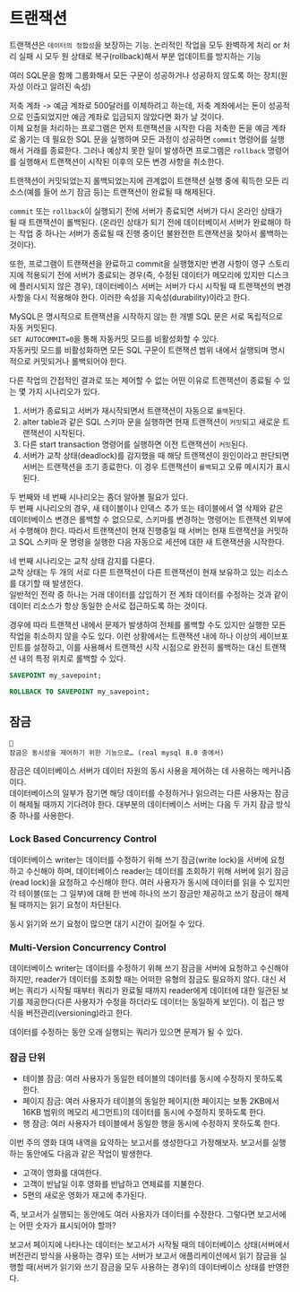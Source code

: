 # 트랜잭션
트랜잭션은 `데이터의 정합성`을 보장하는 기능.
논리적인 작업을 모두 완벽하게 처리 or 처리 실패 시 모두 원 상태로 복구(rollback)해서 부분 업데이트를 방지하는 기능

여러 SQL문을 함께 그룹화해서 모든 구문이 성공하거나 성공하지 않도록 하는 장치(원자성 이라고 알려진 속성)  
  
저축 계좌 -> 예금 계좌로 500달러를 이체하려고 하는데, 저축 계좌에서는 돈이 성공적으로 인출되었지만 예금 계좌로 입금되지 않았다면 화가 날 것이다.  
이체 요청을 처리하는 프로그램은 먼저 트랜잭션을 시작한 다음 저축한 돈을 예금 계좌로 옮기는 데 필요한 SQL 문을 실행하며 모든 과정이 성공하면 `commit` 명령어를 실행해서 거래를 종료한다. 그러나 예상치 못한 일이 발생하면 프로그램은 `rollback` 명령어를 실행해서 트랜잭션이 시작된 이후의 모든 변경 사항을 취소한다.  
  
트랜잭션이 커밋되었는지 롤백되었는지에 관계없이 트랜잭션 실행 중에 획득한 모든 리소스(예를 들어 쓰기 잠금 등)는 트랜잭션이 완료될 때 해제된다.  
  
`commit` 또는 `rollback`이 실행되기 전에 서버가 종료되면 서버가 다시 온라인 상태가 될 때 트랜잭션이 롤백된다. (온라인 상태가 되기 전에 데이터베이서 서버가 완료해야 하는 작업 중 하나는 서버가 종료될 때 진행 중이던 불완전한 트랜잭션을 찾아서 롤백하는 것이다).  
  
또한, 프로그램이 트랜잭션을 완료하고 commit을 실행했지만 변경 사항이 영구 스토리지에 적용되기 전에 서버가 종료되는 경우(즉, 수정된 데이터가 메모리에 있지만 디스크에 플러시되지 않은 경우), 데이터베이스 서버는 서버가 다시 시작될 때 트랜잭션의 변경 사항을 다시 적용해야 한다. 이러한 속성을 지속성(durability)이라고 한다.  
  
MySQL은 명시적으로 트랜잭션을 시작하지 않는 한 개별 SQL 문은 서로 독립적으로 자동 커밋된다.  
`SET AUTOCOMMIT=0`을 통해 자동커밋 모드를 비활성화할 수 있다.  
자동커밋 모드를 비활성화하면 모든 SQL 구문이 트랜잭션 범위 내에서 실행되며 명시적으로 커밋되거나 롤백되어야 한다.  
  
다른 작업의 간접적인 결과로 또는 제어할 수 없는 어떤 이유로 트랜잭션이 종료될 수 있는 몇 가지 시나리오가 있다.  
  
1. 서버가 종료되고 서버가 재시작되면서 트랜잭션이 자동으로 `롤백`된다.  
2. alter table과 같은 SQL 스키마 문을 실행하면 현재 트랜잭션이 `커밋`되고 새로운 트랜잭션이 시작된다.  
3. 다른 start transaction 명령어를 실행하면 이전 트랜잭션이 `커밋`된다.  
4. 서버가 교착 상태(deadlock)를 감지했을 때 해당 트랜잭션이 원인이라고 판단되면 서버는 트랜잭션을 조기 종료한다. 이 경우 트랜잭션이 `롤백`되고 오류 메시지가 표시된다.  
  
두 번째와 네 번째 시나리오는 좀더 알아볼 필요가 있다.  
두 번째 시나리오의 경우, 새 테이블이나 인덱스 추가 또는 테이블에서 열 삭제와 같은 데이터베이스 변경은 롤백할 수 없으므로, 스키마를 변경하는 명령어는 트랜잭션 외부에서 수행해야 한다. 따라서 트랜잭션이 현재 진행중일 때 서버는 현재 트랜잭션을 커밋하고 SQL 스키마 문 명령을 실행한 다음 자동으로 세션에 대한 새 트랜잭션을 시작한다.  
  
네 번째 시나리오는 교착 상태 감지를 다룬다.  
교착 상태는 두 개의 서로 다른 트랜잭션이 다른 트랜잭션이 현재 보유하고 있는 리소스를 대기할 때 발생한다.  
일반적인 전략 중 하나는 거래 데이터를 삽입하기 전 계좌 데이터를 수정하는 것과 같이 데이터 리소스가 항상 동일한 순서로 접근하도록 하는 것이다.  

경우에 따라 트랜잭션 내에서 문제가 발생하여 전체를 롤백할 수도 있지만 실행한 모든 작업을 취소하지 않을 수도 있다. 이런 상황에서는 트랜잭션 내에 하나 이상의 세이브포인트를 설정하고, 이를 사용해서 트랜잭션 시작 시점으로 완전히 롤백하는 대신 트랜잭션 내의 특정 위치로 롤백할 수 있다.  
```sql
SAVEPOINT my_savepoint;

ROLLBACK TO SAVEPOINT my_savepoint;
```
## 잠금
```
📌
잠금은 동시성을 제어하기 위한 기능으로… (real mysql 8.0 중에서)
```  
  
잠금은 데이터베이스 서버가 데이터 자원의 동시 사용을 제어하는 데 사용하는 메커니즘이다.  
데이터베이스의 일부가 잠기면 해당 데이터를 수정하거나 읽으려는 다른 사용자는 잠금이 해제될 때까지 기다려야 한다. 대부분의 데이터베이스 서버는 다음 두 가지 잠금 방식 중 하나를 사용한다.  
  
### Lock Based Concurrency Control
데이터베이스 writer는 데이터를 수정하기 위해 쓰기 잠금(write lock)을 서버에 요청하고 수신해야 하며, 데이터베이스 reader는 데이터를 조회하기 위해 서버에 읽기 잠금(read lock)을 요청하고 수신해야 한다. 여러 사용자가 동시에 데이터를 읽을 수 있지만 각 테이블(또는 그 일부)에 대해 한 번에 하나의 쓰기 잠금만 제공하고 쓰기 잠금이 해제될 때까지는 읽기 요청이 차단된다.  
  
동시 읽기와 쓰기 요청이 많으면 대기 시간이 길어질 수 있다.  
    
### Multi-Version Concurrency Control
데이터베이스 writer는 데이터를 수정하기 위해 쓰기 잠금을 서버에 요청하고 수신해야 하지만, reader가 데이터를 조회할 때는 어떠한 유형의 잠금도 필요하지 않다. 대신 서버는 쿼리가 시작될 때부터 쿼리가 완료될 때까지 reader에게 데이터에 대한 일관된 보기를 제공한다(다른 사용자가 수정을 하더라도 데이터는 동일하게 보인다). 이 접근 방식을 버전관리(versioning)라고 한다.  
  
데이터를 수정하는 동안 오래 실행되는 쿼리가 있으면 문제가 될 수 있다.  
  
### 잠금 단위
- 테이블 잠금: 여러 사용자가 동일한 테이블의 데이터를 동시에 수정하지 못하도록 한다.  
- 페이지 잠금: 여러 사용자가 테이블의 동일한 페이지(한 페이지는 보통 2KB에서 16KB 범위의 메모리 세그먼트)의 데이터를 동시에 수정하지 못하도록 한다.  
- 행 잠금: 여러 사용자가 테이블에서 동일한 행을 동시에 수정하지 못하도록 한다.  
  
이번 주의 영화 대여 내역을 요약하는 보고서를 생성한다고 가정해보자. 보고서를 실행하는 동안에도 다음과 같은 작업이 발생한다.  
- 고객이 영화를 대여한다.  
- 고객이 반납일 이후 영화를 반납하고 연체료를 지불한다.  
- 5편의 새로운 영화가 재고에 추가된다.  
  
즉, 보고서가 실행되는 동안에도 여러 사용자가 데이터를 수정한다. 그렇다면 보고서에는 어떤 숫자가 표시되어야 할까?  
  
보고서 페이지에 나타나는 데이터는 보고서가 시작될 때의 데이터베이스 상태(서버에서 버전관리 방식을 사용하는 경우) 또는 서버가 보고서 애플리케이션에서 읽기 잠금을 실행할 때(서버가 읽기와 쓰기 잠금을 모두 사용하는 경우)의 데이터베이스 상태를 반영한다.  